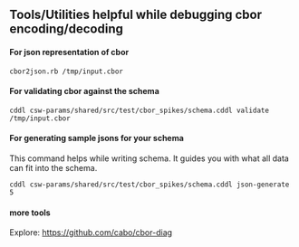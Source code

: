 ## Tools/Utilities helpful while debugging cbor encoding/decoding


#### For json representation of cbor

`cbor2json.rb /tmp/input.cbor`

#### For validating cbor against the schema

`cddl csw-params/shared/src/test/cbor_spikes/schema.cddl validate /tmp/input.cbor`

#### For generating sample jsons for your schema

This command helps while writing schema. It guides you with what all data can fit into the schema.

`cddl csw-params/shared/src/test/cbor_spikes/schema.cddl json-generate 5`

#### more tools 
Explore: https://github.com/cabo/cbor-diag
